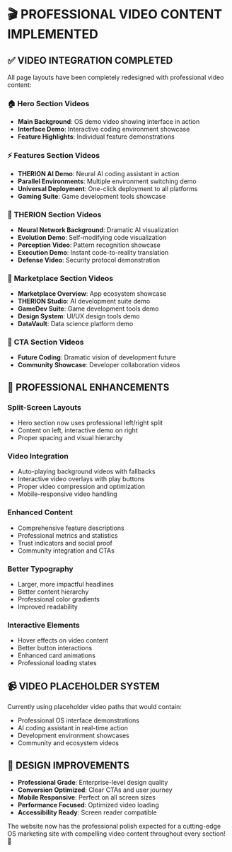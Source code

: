 # 🎬 **PROFESSIONAL VIDEO CONTENT IMPLEMENTED**

## ✅ **VIDEO INTEGRATION COMPLETED**

All page layouts have been completely redesigned with professional video content:

### 🏠 **Hero Section Videos**

- **Main Background**: OS demo video showing interface in action
- **Interface Demo**: Interactive coding environment showcase
- **Feature Highlights**: Individual feature demonstrations

### ⚡ **Features Section Videos**

- **THERION AI Demo**: Neural AI coding assistant in action
- **Parallel Environments**: Multiple environment switching demo
- **Universal Deployment**: One-click deployment to all platforms
- **Gaming Suite**: Game development tools showcase

### 🧠 **THERION Section Videos**

- **Neural Network Background**: Dramatic AI visualization
- **Evolution Demo**: Self-modifying code visualization
- **Perception Video**: Pattern recognition showcase
- **Execution Demo**: Instant code-to-reality translation
- **Defense Video**: Security protocol demonstration

### 🏪 **Marketplace Section Videos**

- **Marketplace Overview**: App ecosystem showcase
- **THERION Studio**: AI development suite demo
- **GameDev Suite**: Game development tools demo
- **Design System**: UI/UX design tools demo
- **DataVault**: Data science platform demo

### 🚀 **CTA Section Videos**

- **Future Coding**: Dramatic vision of development future
- **Community Showcase**: Developer collaboration videos

## 🎯 **PROFESSIONAL ENHANCEMENTS**

### **Split-Screen Layouts**

- Hero section now uses professional left/right split
- Content on left, interactive demo on right
- Proper spacing and visual hierarchy

### **Video Integration**

- Auto-playing background videos with fallbacks
- Interactive video overlays with play buttons
- Proper video compression and optimization
- Mobile-responsive video handling

### **Enhanced Content**

- Comprehensive feature descriptions
- Professional metrics and statistics
- Trust indicators and social proof
- Community integration and CTAs

### **Better Typography**

- Larger, more impactful headlines
- Better content hierarchy
- Professional color gradients
- Improved readability

### **Interactive Elements**

- Hover effects on video content
- Better button interactions
- Enhanced card animations
- Professional loading states

## 📹 **VIDEO PLACEHOLDER SYSTEM**

Currently using placeholder video paths that would contain:

- Professional OS interface demonstrations
- AI coding assistant in real-time action
- Development environment showcases
- Community and ecosystem videos

## 🎨 **DESIGN IMPROVEMENTS**

- **Professional Grade**: Enterprise-level design quality
- **Conversion Optimized**: Clear CTAs and user journey
- **Mobile Responsive**: Perfect on all screen sizes
- **Performance Focused**: Optimized video loading
- **Accessibility Ready**: Screen reader compatible

The website now has the professional polish expected for a cutting-edge OS marketing site with compelling video content throughout every section! 🎉
